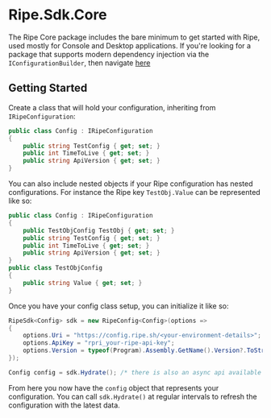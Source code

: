 # Ripe.Sdk.Core

The Ripe Core package includes the bare minimum to get started with Ripe, used mostly for Console and Desktop applications. If you're looking for 
a package that supports modern dependency injection via the `IConfigurationBuilder`, then navigate [here](https://github.com/matt-andrews/Ripe.Sdk/tree/main/Ripe.Sdk.DependencyInjection)

## Getting Started
Create a class that will hold your configuration, inheriting from `IRipeConfiguration`:
```csharp
public class Config : IRipeConfiguration
{
	public string TestConfig { get; set; }
	public int TimeToLive { get; set; }
	public string ApiVersion { get; set; }
}
```

You can also include nested objects if your Ripe configuration has nested configurations. For instance the Ripe key `TestObj.Value` can be represented like so:
```csharp
public class Config : IRipeConfiguration
{
	public TestObjConfig TestObj { get; set; }
	public string TestConfig { get; set; }
	public int TimeToLive { get; set; }
	public string ApiVersion { get; set; }
}
public class TestObjConfig
{
	public string Value { get; set; }
}
```

Once you have your config class setup, you can initialize it like so:
```csharp
RipeSdk<Config> sdk = new RipeConfig<Config>(options => 
{
	options.Uri = "https://config.ripe.sh/<your-environment-details>";
	options.ApiKey = "rpri_your-ripe-api-key";
	options.Version = typeof(Program).Assembly.GetName().Version?.ToString() ?? ""
});

Config config = sdk.Hydrate(); /* there is also an async api available with HydrateAsync() */
```

From here you now have the `config` object that represents your configuration. You can call `sdk.Hydrate()` at regular intervals to refresh the configuration with the latest data.